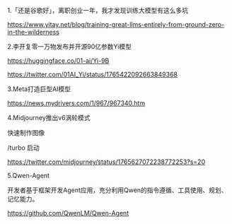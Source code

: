 1.「还是谷歌好」，离职创业一年，我才发现训练大模型有这么多坑

https://www.yitay.net/blog/training-great-llms-entirely-from-ground-zero-in-the-wilderness

2.李开复零一万物发布并开源90亿参数Yi模型

https://huggingface.co/01-ai/Yi-9B

https://twitter.com/01AI_Yi/status/1765422092663849368

3.Meta打造巨型AI模型

https://news.mydrivers.com/1/967/967340.htm

4.Midjourney推出v6涡轮模式

快速制作图像

/turbo 启动

https://twitter.com/midjourney/status/1765627072238772253?s=20

5.Qwen-Agent

开发者基于框架开发Agent应用，充分利用Qwen的指令遵循、工具使用、规划、记忆能力。

https://github.com/QwenLM/Qwen-Agent
